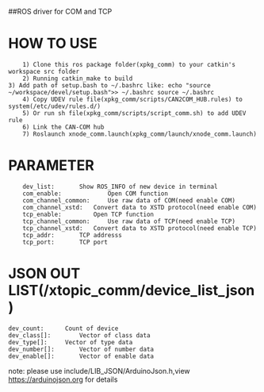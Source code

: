 ##ROS driver for COM and TCP

HOW TO USE
=====================================================================
        1) Clone this ros package folder(xpkg_comm) to your catkin's workspace src folder
    	2) Running catkin_make to build 
	3) Add path of setup.bash to ~/.bashrc like: echo "source ~/workspace/devel/setup.bash">> ~/.bashrc	source ~/.bashrc
        4) Copy UDEV rule file(xpkg_comm/scripts/CAN2COM_HUB.rules) to system(/etc/udev/rules.d/)
        5) Or run sh file(xpkg_comm/scripts/script_comm.sh) to add UDEV rule
        6) Link the CAN-COM hub
        7) Roslaunch xnode_comm.launch(xpkg_comm/launch/xnode_comm.launch)

PARAMETER
=====================================================================
        dev_list: 		Show ROS_INFO of new device in terminal
        com_enable:             Open COM function
        com_channel_common: 	Use raw data of COM(need enable COM)
        com_channel_xstd:	Convert data to XSTD protocol(need enable COM)
        tcp_enable: 		Open TCP function
        tcp_channel_common: 	Use raw data of TCP(need enable TCP)
        tcp_channel_xstd: 	Convert data to XSTD protocol(need enable TCP)
        tcp_addr: 		TCP addresss
        tcp_port: 		TCP port

JSON OUT LIST(/xtopic_comm/device_list_json)
=====================================================================
	dev_count: 		Count of device
	dev_class[]:		Vector of class data
	dev_type[]:		Vector of type data
	dev_number[]:		Vector of number data
	dev_enable[]:		Vector of enable data

note: please use include/LIB_JSON/ArduinoJson.h,view https://arduinojson.org for details
